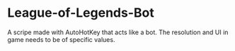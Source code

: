 # League-of-Legends-Bot
A scripe made with AutoHotKey that acts like a bot. The resolution and UI in game needs to be of specific values.
